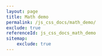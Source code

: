 ```yaml
---
layout: page
title: Math demo
permalink: /js_css_docs/math_demo/
exclude: true
referenceId: js_css_docs_math_demo
sitemap:
    exclude: true
---
```



